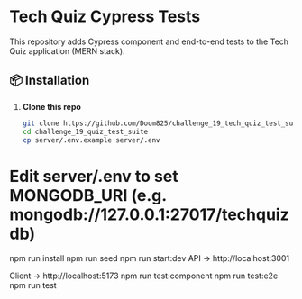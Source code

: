# Tech Quiz Cypress Tests

This repository adds Cypress component and end-to-end tests to the Tech Quiz application (MERN stack).

## 📦 Installation

1. **Clone this repo**  
   ```bash
   git clone https://github.com/Doom825/challenge_19_tech_quiz_test_suite
   cd challenge_19_quiz_test_suite
   cp server/.env.example server/.env
# Edit server/.env to set MONGODB_URI (e.g. mongodb://127.0.0.1:27017/techquizdb)
npm run install
npm run seed
npm run start:dev
API → http://localhost:3001

Client → http://localhost:5173
npm run test:component
npm run test:e2e
npm run test
